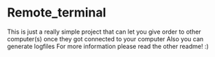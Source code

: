 Remote_terminal
===============
This is just a really simple project that can let you give order to other computer(s) once they got connected to your computer
Also you can generate logfiles
For more information please read the other readme! :)
